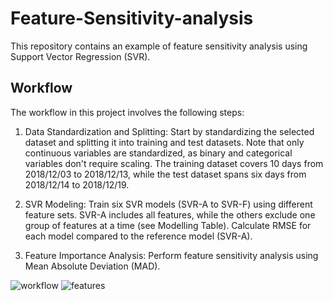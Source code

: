 # Feature-Sensitivity-analysis

This repository contains an example of feature sensitivity analysis using Support Vector Regression (SVR).

## Workflow

The workflow in this project involves the following steps:

1. Data Standardization and Splitting: Start by standardizing the selected dataset and splitting it into training and test datasets. Note that only continuous variables are standardized, as binary and categorical variables don't require scaling. The training dataset covers 10 days from 2018/12/03 to 2018/12/13, while the test dataset spans six days from 2018/12/14 to 2018/12/19.

2. SVR Modeling: Train six SVR models (SVR-A to SVR-F) using different feature sets. SVR-A includes all features, while the others exclude one group of features at a time (see Modelling Table). Calculate RMSE for each model compared to the reference model (SVR-A).

3. Feature Importance Analysis: Perform feature sensitivity analysis using Mean Absolute Deviation (MAD).

![workflow](https://github.com/IvaMate/Feature-Sensitivity-analysis/assets/55032190/42ec277d-8795-41e5-8ce4-1037824c9c32)
![features](https://github.com/IvaMate/Feature-Sensitivity-analysis/assets/55032190/ef8cc659-8db8-4d96-87d3-efa250690b12)


